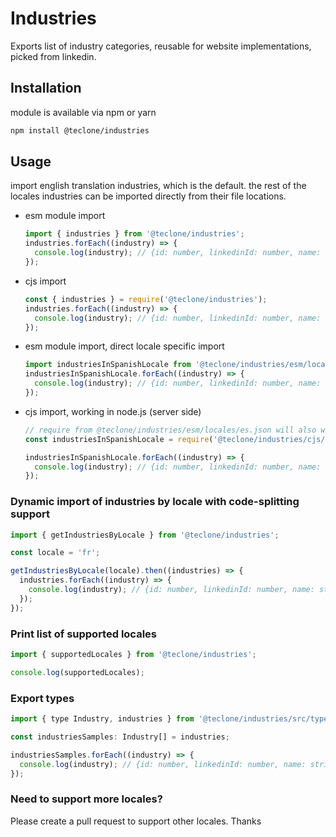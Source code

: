 # Industries

Exports list of industry categories, reusable for website implementations, picked from linkedin.

## Installation

module is available via npm or yarn

```bash
npm install @teclone/industries
```

## Usage

import english translation industries, which is the default. the rest of the locales industries can be imported directly from their file locations.

- esm module import

  ```javascript
  import { industries } from '@teclone/industries';
  industries.forEach((industry) => {
    console.log(industry); // {id: number, linkedinId: number, name: string};
  });
  ```

- cjs import

  ```javascript
  const { industries } = require('@teclone/industries');
  industries.forEach((industry) => {
    console.log(industry); // {id: number, linkedinId: number, name: string};
  });
  ```

- esm module import, direct locale specific import

  ```javascript
  import industriesInSpanishLocale from '@teclone/industries/esm/locales/es.json';
  industriesInSpanishLocale.forEach((industry) => {
    console.log(industry); // {id: number, linkedinId: number, name: string};
  });
  ```

- cjs import, working in node.js (server side)

  ```javascript
  // require from @teclone/industries/esm/locales/es.json will also work because this is json file
  const industriesInSpanishLocale = require('@teclone/industries/cjs/locales/es.json');

  industriesInSpanishLocale.forEach((industry) => {
    console.log(industry); // {id: number, linkedinId: number, name: string};
  });
  ```

### Dynamic import of industries by locale with code-splitting support

```javascript
import { getIndustriesByLocale } from '@teclone/industries';

const locale = 'fr';

getIndustriesByLocale(locale).then((industries) => {
  industries.forEach((industry) => {
    console.log(industry); // {id: number, linkedinId: number, name: string};
  });
});
```

### Print list of supported locales

```javascript
import { supportedLocales } from '@teclone/industries';

console.log(supportedLocales);
```

### Export types

```javascript
import { type Industry, industries } from '@teclone/industries/src/types'

const industriesSamples: Industry[] = industries;

industriesSamples.forEach((industry) => {
  console.log(industry); // {id: number, linkedinId: number, name: string};
});
```

### Need to support more locales?

Please create a pull request to support other locales. Thanks
